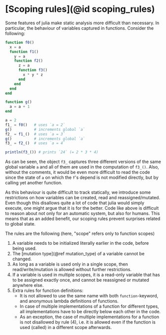 
# [Scoping rules](@id scoping_rules)

Some features of julia make static analysis more difficult than necessary. In particular,
the behaviour of variables captured in functions. Consider the following:
```julia
function f0()
  x = a
  function f1()
    y = a
    function f2()
      z = a
      function f3()
        x * y * z
      end
    end
  end
end

function g()
  a = a + 1
end

a = 2
f1_ = f0()   # uses `a = 2`
g()          # increments global `a`
f2_ = f1_()  # uses `a = 3`
g()          # increments global `a`
f3_ = f2_()  # uses `a = 4`

println(f3_()) # prints `24` (= 2 * 3 * 4)
```
As can be seen, the object `f3_` captures three different versions of the same global
variable `a` and all of them are used in the computation of `f3_()`. Also, without the comments,
it would be even more difficult to read the code since the state of `a` on which the `f`'s depend
is not modified directly, but by calling yet another function.

As this behaviour is quite difficult to track statically, we introduce some restrictions on how
variables can be created, read and reassigned/mutated. Even though this disallows quite a lot of
code that julia would simply execute, one might argue that it is for the better. Code like above is
difficult to reason about not only for an automatic system, but also for humans. This means that as
an added benefit, our scoping rules prevent surprises related to global state.

The rules are the following (here, "scope" refers only to function scopes)
 1. A variable needs to be initialized literally earlier in the code, before being used.
 2. The [mutation type](@ref mutation_type) of a variable cannot be changed.
 3. As long as a variable is used only in a single scope, then read/write/mutation is allowed without further restrictions.
 4. If a variable is used in multiple scopes, it is a read-only variable that has to be assigned exactly once, and cannot be reassigned or mutated anywhere else.
 5. Extra rules for function definitions:
    - It is not allowed to use the same name with both `function`-keyword, and anonymous lambda definitions of functions.
    - In case of multiple implementations of a function for different types, all implementations have to be directly
      below each other in the code.
    - As an exception, the case of multiple implementations for a function is not disallowed by rule (4), i.e. it is allowed
      even if the function is used (called) in a different scope afterwards.
 





